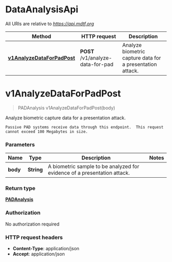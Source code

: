 # DataAnalysisApi

All URIs are relative to *https://api.mdtf.org*

| Method | HTTP request | Description |
|------------- | ------------- | -------------|
| [**v1AnalyzeDataForPadPost**](DataAnalysisApi.md#v1AnalyzeDataForPadPost) | **POST** /v1/analyze-data-for-pad | Analyze biometric capture data for a presentation attack. |


<a name="v1AnalyzeDataForPadPost"></a>
# **v1AnalyzeDataForPadPost**
> PADAnalysis v1AnalyzeDataForPadPost(body)

Analyze biometric capture data for a presentation attack.

    Passive PAD systems receive data through this endpoint.  This request cannot exceed 100 Megabytes in size. 

### Parameters

|Name | Type | Description  | Notes |
|------------- | ------------- | ------------- | -------------|
| **body** | **String**| A biometric sample to be analyzed for evidence of a presentation attack. | |

### Return type

[**PADAnalysis**](../Models/PADAnalysis.md)

### Authorization

No authorization required

### HTTP request headers

- **Content-Type**: application/json
- **Accept**: application/json

